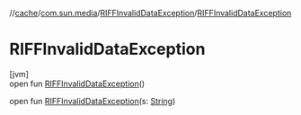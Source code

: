 //[cache](../../../index.md)/[com.sun.media](../index.md)/[RIFFInvalidDataException](index.md)/[RIFFInvalidDataException](-r-i-f-f-invalid-data-exception.md)

# RIFFInvalidDataException

[jvm]\
open fun [RIFFInvalidDataException](-r-i-f-f-invalid-data-exception.md)()

open fun [RIFFInvalidDataException](-r-i-f-f-invalid-data-exception.md)(s: [String](https://docs.oracle.com/javase/8/docs/api/java/lang/String.html))
